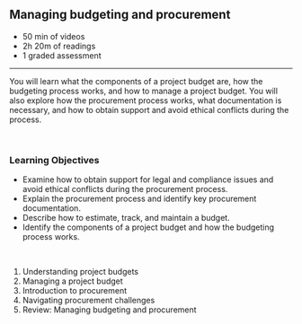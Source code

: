 ## Managing budgeting and procurement

- 50 min of videos
- 2h 20m of readings
- 1 graded assessment

<hr>

You will learn what the components of a project budget are, how the budgeting process works, and how to manage a project budget. You will also explore how the procurement process works, what documentation is necessary, and how to obtain support and avoid ethical conflicts during the process.

<br>

### Learning Objectives

- Examine how to obtain support for legal and compliance issues and avoid ethical conflicts during the procurement process.
- Explain the procurement process and identify key procurement documentation.
- Describe how to estimate, track, and maintain a budget.
- Identify the components of a project budget and how the budgeting process works.

<br>

1. Understanding project budgets
2. Managing a project budget
3. Introduction to procurement
4. Navigating procurement challenges
5. Review: Managing budgeting and procurement
